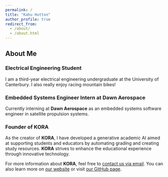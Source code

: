 ```yaml
---
permalink: /
title: "Kahu Hutton"
author_profile: true
redirect_from:
  - /about/
  - /about.html
---
```


## About Me

### Electrical Engineering Student

I am a third-year electrical engineering undergraduate at the University of Canterbury. I also really enjoy racing mountain bikes!

### Embedded Systems Engineer Intern at Dawn Aerospace

Currently interning at **Dawn Aerospace** as an embedded systems software engineer in satellite propulsion systems. 

### Founder of KORA

As the creator of **KORA**, I have developed a generative academic AI aimed at supporting students and educators by automating grading and creating study resources. **KORA** strives to enhance the educational experience through innovative technology.

For more information about **KORA**, feel free to [contact us via email](mailto:KoraEdu.team@gmail.com). You can also learn more on [our website](https://kora-edu.github.io/) or visit [our GitHub page](https://github.com/kora-edu).
